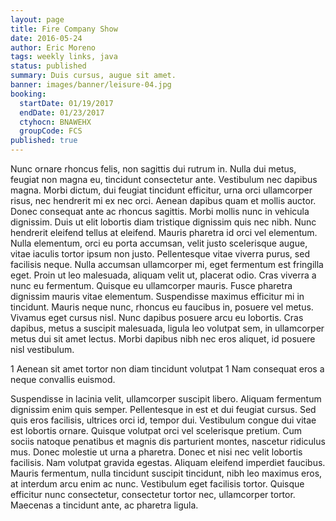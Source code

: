 ```yaml
---
layout: page
title: Fire Company Show
date: 2016-05-24
author: Eric Moreno
tags: weekly links, java
status: published
summary: Duis cursus, augue sit amet.
banner: images/banner/leisure-04.jpg
booking:
  startDate: 01/19/2017
  endDate: 01/23/2017
  ctyhocn: BNAWEHX
  groupCode: FCS
published: true
---
```

Nunc ornare rhoncus felis, non sagittis dui rutrum in. Nulla dui metus, feugiat non magna eu, tincidunt consectetur ante. Vestibulum nec dapibus magna. Morbi dictum, dui feugiat tincidunt efficitur, urna orci ullamcorper risus, nec hendrerit mi ex nec orci. Aenean dapibus quam et mollis auctor. Donec consequat ante ac rhoncus sagittis. Morbi mollis nunc in vehicula dignissim. Duis ut elit lobortis diam tristique dignissim quis nec nibh.
Nunc hendrerit eleifend tellus at eleifend. Mauris pharetra id orci vel elementum. Nulla elementum, orci eu porta accumsan, velit justo scelerisque augue, vitae iaculis tortor ipsum non justo. Pellentesque vitae viverra purus, sed facilisis neque. Nulla accumsan ullamcorper mi, eget fermentum est fringilla eget. Proin ut leo malesuada, aliquam velit ut, placerat odio. Cras viverra a nunc eu fermentum. Quisque eu ullamcorper mauris. Fusce pharetra dignissim mauris vitae elementum. Suspendisse maximus efficitur mi in tincidunt. Mauris neque nunc, rhoncus eu faucibus in, posuere vel metus. Vivamus eget cursus nisl. Nunc dapibus posuere arcu eu lobortis. Cras dapibus, metus a suscipit malesuada, ligula leo volutpat sem, in ullamcorper metus dui sit amet lectus. Morbi dapibus nibh nec eros aliquet, id posuere nisl vestibulum.

1 Aenean sit amet tortor non diam tincidunt volutpat
1 Nam consequat eros a neque convallis euismod.

Suspendisse in lacinia velit, ullamcorper suscipit libero. Aliquam fermentum dignissim enim quis semper. Pellentesque in est et dui feugiat cursus. Sed quis eros facilisis, ultrices orci id, tempor dui. Vestibulum congue dui vitae est lobortis ornare. Quisque volutpat orci vel scelerisque pretium. Cum sociis natoque penatibus et magnis dis parturient montes, nascetur ridiculus mus. Donec molestie ut urna a pharetra. Donec et nisi nec velit lobortis facilisis. Nam volutpat gravida egestas. Aliquam eleifend imperdiet faucibus. Mauris fermentum, nulla tincidunt suscipit tincidunt, nibh leo maximus eros, at interdum arcu enim ac nunc. Vestibulum eget facilisis tortor. Quisque efficitur nunc consectetur, consectetur tortor nec, ullamcorper tortor. Maecenas a tincidunt ante, ac pharetra ligula.

